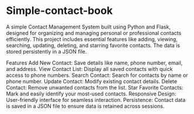 # Simple-contact-book
A simple Contact Management System built using Python and Flask, designed for organizing and managing personal or professional contacts efficiently. This project includes essential features like adding, viewing, searching, updating, deleting, and starring favorite contacts. The data is stored persistently in a JSON file.

Features Add New Contact: Save details like name, phone number, email, and address. View Contact List: Display all saved contacts with quick access to phone numbers. Search Contact: Search for contacts by name or phone number. Update Contact: Modify existing contact details. Delete Contact: Remove unwanted contacts from the list. Star Favorite Contacts: Mark and easily identify your most-used contacts. Responsive Design: User-friendly interface for seamless interaction. Persistence: Contact data is saved in a JSON file to ensure data is retained across sessions.
